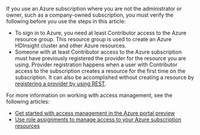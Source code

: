 If you use an Azure subscription where you are not the administrator or owner, such as a company-owned subscription, you must verify the following before you use the steps in this article:

* To sign in to Azure, you need at least Contributor access to the Azure resource group. This resource group is used to create an Azure HDInsight cluster and other Azure resources.
* Someone with at least Contributor access to the Azure subscription must have previously registered the provider for the resource you are using. Provider registration happens when a user with Contributor access to the subscription creates a resource for the first time on the subscription. It can also be accomplished without creating a resource by [registering a provider by using REST](https://msdn.microsoft.com/zh-cn/library/azure/dn790548.aspx).

For more information on working with access management, see the following articles:

* [Get started with access management in the Azure portal preview](../articles/active-directory/role-based-access-control-what-is.md)
* [Use role assignments to manage access to your Azure subscription resources](../articles/active-directory/role-based-access-control-configure.md)